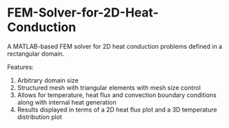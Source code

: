 # FEM-Solver-for-2D-Heat-Conduction
A MATLAB-based FEM solver for 2D heat conduction problems defined in a rectangular domain.

Features:

1) Arbitrary domain size
2) Structured mesh with triangular elements with mesh size control
3) Allows for temperature, heat flux and convection boundary conditions along with internal heat generation
4) Results displayed in terms of a 2D heat flux plot and a 3D temperature distribution plot
